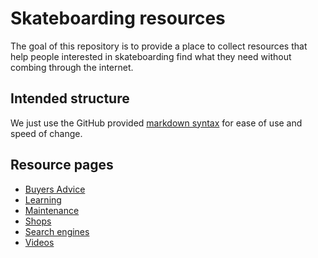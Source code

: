 # Skateboarding resources

The goal of this repository is to provide a place to collect resources that help people interested in skateboarding find what they need without combing through the internet.

## Intended structure

We just use the GitHub provided [markdown syntax](https://guides.github.com/features/mastering-markdown/) for ease of use and speed of change.

## Resource pages

* [Buyers Advice](buyers-advice.md)
* [Learning](learning.md)
* [Maintenance](maintenance.md)
* [Shops](shops.md)
* [Search engines](search-engines.md)
* [Videos](videos.md)
